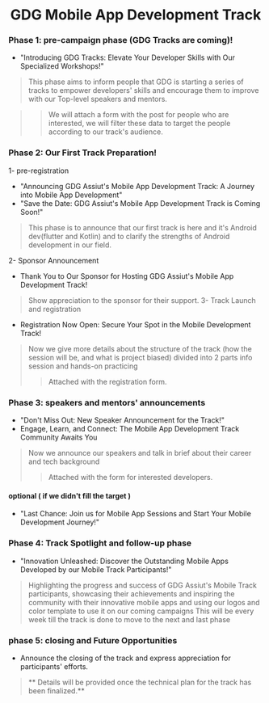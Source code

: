 
# <div align="center"> GDG Mobile App Development Track </div>
                             
### Phase 1: pre-campaign phase (GDG Tracks are coming)!
- "Introducing GDG Tracks: Elevate Your Developer Skills with Our Specialized Workshops!"

>  This phase aims to inform people that GDG is starting a series of tracks to empower developers' skills and encourage them to improve with our Top-level speakers and mentors.

>> We will attach a form with the post for people who are interested, we will filter these data to target the people according to our track's audience. 
### Phase 2: Our First Track Preparation!
1- pre-registration
- "Announcing GDG Assiut's Mobile App Development Track: A Journey into Mobile App Development"
- "Save the Date: GDG Assiut's Mobile App Development Track is Coming Soon!"

> This phase is to announce that our first track is here and it's Android dev(flutter and Kotlin) and to clarify the strengths of Android development in our field. 

2- Sponsor Announcement
- Thank You to Our Sponsor for Hosting GDG Assiut's Mobile App Development Track!
 > Show appreciation to the sponsor for their support.
3- Track Launch and registration

- Registration Now Open: Secure Your Spot in the Mobile Development Track!

> Now we give more details about the structure of the track (how the session will be, and what is project biased) divided into 2 parts info session and hands-on practicing
>> Attached with the registration form.

### Phase 3: speakers and mentors' announcements 
- "Don't Miss Out: New Speaker Announcement for the Track!"
- Engage, Learn, and Connect: The Mobile App Development Track Community Awaits You 

> Now we announce our speakers and talk in brief about their career and tech background 
>> Attached with the form for interested developers.

#### optional ( if we didn't fill the target ) 
- "Last Chance: Join us for Mobile App Sessions and Start Your Mobile Development Journey!"
 
### Phase 4: Track Spotlight and follow-up phase 
- "Innovation Unleashed: Discover the Outstanding Mobile Apps Developed by our Mobile Track Participants!"
> Highlighting the progress and success of GDG Assiut's Mobile Track participants, showcasing their achievements and inspiring the community with their innovative mobile apps and using our logos and color template to use it on our coming campaigns
> This will be every week till the track is done to move to the next and last phase

### phase 5: closing and Future Opportunities
- Announce the closing of the track and express appreciation for participants' efforts. 
> ** Details will be provided once the technical plan for the track has been finalized.**
 
